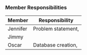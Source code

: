 ### Member Responsibilities
| Member   | Responsibility     |
|----------|--------------------|
| Jennifer | Problem statement, |
| Jimmy    |                    |   
| Oscar    | Database creation, |